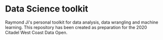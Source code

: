 

Data Science toolkit
==============================
Raymond Ji's personal toolkit for data analysis, data wrangling and machine learning.
This repository has been created as preparation for the 2020 Citadel West Coast Data Open.
